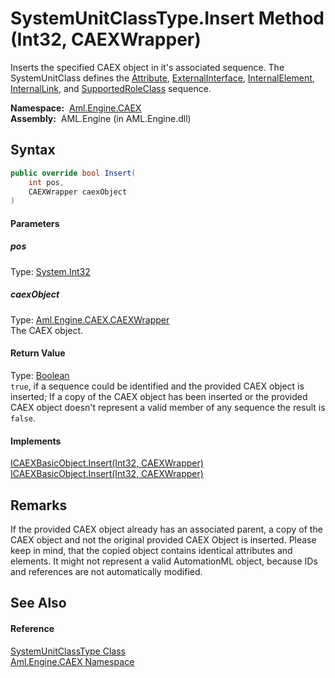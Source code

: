 SystemUnitClassType.Insert Method (Int32, CAEXWrapper)
======================================================
Inserts the specified CAEX object in it's associated sequence. The SystemUnitClass defines the [Attribute][1], [ExternalInterface][2], [InternalElement][3], [InternalLink][4], and [SupportedRoleClass][5] sequence.

  **Namespace:**  [Aml.Engine.CAEX][6]  
  **Assembly:**  AML.Engine (in AML.Engine.dll)

Syntax
------

```csharp
public override bool Insert(
	int pos,
	CAEXWrapper caexObject
)
```

#### Parameters

##### *pos*
Type: [System.Int32][7]  


##### *caexObject*
Type: [Aml.Engine.CAEX.CAEXWrapper][8]  
The CAEX object.

#### Return Value
Type: [Boolean][9]  
`true`, if a sequence could be identified and the provided CAEX object is inserted; If a copy of the CAEX object has been inserted or the provided CAEX object doesn't represent a valid member of any sequence the result is `false`. 
#### Implements
[ICAEXBasicObject.Insert(Int32, CAEXWrapper)][10]  
[ICAEXBasicObject.Insert(Int32, CAEXWrapper)][10]  


Remarks
-------
 If the provided CAEX object already has an associated parent, a copy of the CAEX object and not the original provided CAEX Object is inserted. Please keep in mind, that the copied object contains identical attributes and elements. It might not represent a valid AutomationML object, because IDs and references are not automatically modified. 

See Also
--------

#### Reference
[SystemUnitClassType Class][11]  
[Aml.Engine.CAEX Namespace][6]  

[1]: Attribute.md
[2]: ExternalInterface.md
[3]: InternalElement.md
[4]: InternalLink.md
[5]: SupportedRoleClass.md
[6]: ../README.md
[7]: https://docs.microsoft.com/dotnet/api/system.int32
[8]: ../CAEXWrapper/README.md
[9]: https://docs.microsoft.com/dotnet/api/system.boolean
[10]: ../ICAEXBasicObject/Insert_1.md
[11]: README.md
[12]: https://www.automationml.org
[13]: ../../icons/logoShade.png